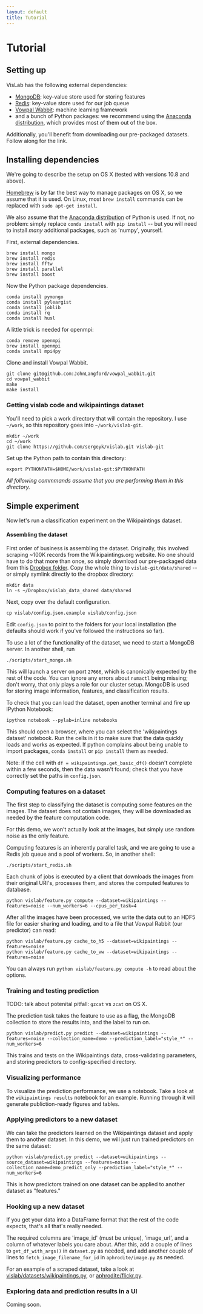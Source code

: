 ```yaml
---
layout: default
title: Tutorial
---
```

# Tutorial

## Setting up

VisLab has the following external dependencies:

- [MongoDB][]: key-value store used for storing features
- [Redis][]: key-value store used for our job queue
- [Vowpal Wabbit][]: machine learning framework
- and a bunch of Python packages: we recommend using the [Anaconda distribution][], which provides most of them out of the box.

<!-- - [Caffe] deep-learning framework (another Berkeley project)
    Caffe itself has many dependencies, such as OpenCV.
 -->
Additionally, you'll benefit from downloading our pre-packaged datasets.
Follow along for the link.

## Installing dependencies

We're going to describe the setup on OS X (tested with versions 10.8 and above).

[Homebrew][] is by far the best way to manage packages on OS X, so we assume that it is used.
On Linux, most `brew install` commands can be replaced with `sudo apt-get install`.

We also assume that the [Anaconda distribution] of Python is used.
If not, no problem: simply replace `conda install` with `pip install` -- but you will need to install *many* additional packages, such as 'numpy', yourself.

First, external dependencies.

    brew install mongo
    brew install redis
    brew install fftw
    brew install parallel
    brew install boost

Now the Python package dependencies.

    conda install pymongo
    conda install pyleargist
    conda install joblib
    conda install rq
    conda install husl

A little trick is needed for openmpi:

    conda remove openmpi
    brew install openmpi
    conda install mpi4py

Clone and install Vowpal Wabbit.

    git clone git@github.com:JohnLangford/vowpal_wabbit.git
    cd vowpal_wabbit
    make
    make install

<!-- To install [Caffe][], please follow the [instructions](http://caffe.berkeleyvision.org/installation.html). -->

### Getting vislab code and wikipaintings dataset

You'll need to pick a work directory that will contain the repository.
I use `~/work`, so this repository goes into `~/work/vislab-git`.

    mkdir ~/work
    cd ~/work
    git clone https://github.com/sergeyk/vislab.git vislab-git

Set up the Python path to contain this directory:

    export PYTHONPATH=$HOME/work/vislab-git:$PYTHONPATH

*All following commmands assume that you are performing them in this directory.*

[MongoDB]: https://www.mongodb.org/
[Redis]: http://redis.io/
[Vowpal Wabbit]: https://github.com/JohnLangford/vowpal_wabbit
[Caffe]: http://caffe.berkeleyvision.org
[Anaconda distribution]: https://store.continuum.io/cshop/anaconda/
[Homebrew]: http://brew.sh/

## Simple experiment

Now let's run a classification experiment on the Wikipaintings dataset.

#### Assembling the dataset

First order of business is assembling the dataset.
Originally, this involved scraping ~100K records from the Wikipaintings.org website.
No one should have to do that more than once, so simply download our pre-packaged data from this [Dropbox folder](https://www.dropbox.com/sh/our2zcaaqfi2e6d/1rZs5J4xhl).
Copy the whole thing to `vislab-git/data/shared` -- or simply symlink directly to the dropbox directory:

    mkdir data
    ln -s ~/Dropbox/vislab_data_shared data/shared

Next, copy over the default configuration.

    cp vislab/config.json.example vislab/config.json

Edit `config.json` to point to the folders for your local installation (the defaults should work if you've followed the instructions so far).

To use a lot of the functionality of the dataset, we need to start a MongoDB server.
In another shell, run

    ./scripts/start_mongo.sh

This will launch a server on port `27666`, which is canonically expected by the rest of the code.
You can ignore any errors about `numactl` being missing; don't worry, that only plays a role for our cluster setup.
MongoDB is used for storing image information, features, and classification results.

To check that you can load the dataset, open another terminal and fire up IPython Notebook:

    ipython notebook --pylab=inline notebooks

This should open a browser, where you can select the 'wikipaintings dataset' notebook.
Run the cells in it to make sure that the data quickly loads and works as expected.
If python complains about being unable to import packages, `conda install` or `pip install` them as needed.

Note: if the cell with `df = wikipaintings.get_basic_df()` doesn't complete within a few seconds, then the data wasn't found; check that you have correctly set the paths in `config.json`.

### Computing features on a dataset

The first step to classifying the dataset is computing some features on the images.
The dataset does not contain images, they will be downloaded as needed by the feature computation code.

For this demo, we won't actually look at the images, but simply use random noise as the only feature.

Computing features is an inherently parallel task, and we are going to use a Redis job queue and a pool of workers.
So, in another shell:

    ./scripts/start_redis.sh

Each chunk of jobs is executed by a client that downloads the images from their original URI's, processes them, and stores the computed features to database.

    python vislab/feature.py compute --dataset=wikipaintings --features=noise --num_workers=6 --cpus_per_task=4

After all the images have been processed, we write the data out to an HDF5 file for easier sharing and loading, and to a file that Vowpal Rabbit (our predictor) can read:

    python vislab/feature.py cache_to_h5 --dataset=wikipaintings --features=noise
    python vislab/feature.py cache_to_vw --dataset=wikipaintings --features=noise

You can always run `python vislab/feature.py compute -h` to read about the options.

### Training and testing prediction

TODO: talk about potenital pitfall: `gzcat` vs `zcat` on OS X.

The prediction task takes the feature to use as a flag, the MongoDB collection to store the results into, and the label to run on.

    python vislab/predict.py predict --dataset=wikipaintings --features=noise --collection_name=demo --prediction_label="style_*" --num_workers=6

This trains and tests on the Wikipaintings data, cross-validating parameters, and storing predictors to config-specified directory.

### Visualizing performance

To visualize the prediction performance, we use a notebook.
Take a look at the `wikipaintings results` notebook for an example.
Running through it will generate publiction-ready figures and tables.

### Applying predictors to a new dataset

We can take the predictors learned on the Wikipaintings dataset and apply them to another dataset.
In this demo, we will just run trained predictors on the same dataset:

    python vislab/predict.py predict --dataset=wikipaintings --source_dataset=wikipaintings --features=noise --collection_name=demo_predict_only --prediction_label="style_*" --num_workers=6

This is how predictors trained on one dataset can be applied to another dataset as "features."

### Hooking up a new dataset

If you get your data into a DataFrame format that the rest of the code expects, that's all that's really needed.

The required columns are 'image_id' (must be unique), 'image_url', and a column of whatever labels you care about.
After this, add a couple of lines to `get_df_with_args()` in `dataset.py` as needed, and add another couple of lines to `fetch_image_filename_for_id` in `aphrodite/image.py` as needed.

For an example of a scraped dataset, take a look at [vislab/datasets/wikipaintings.py](https://github.com/sergeyk/vislab/blob/master/vislab/datasets/wikipaintings.py), or [aphrodite/flickr.py](https://github.com/sergeyk/aphrodite/blob/master/aphrodite/flickr.py).

### Exploring data and prediction results in a UI

Coming soon.

